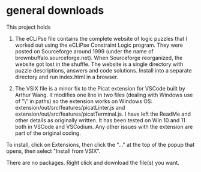 # general downloads

This project holds 

1. The eCLiPse file contains the complete website of logic puzzles that I worked out using the eCLiPse Constraint Logic program.  They were posted on Sourceforge around 1999 (under the name of brownbuffalo.sourceforge.net). When Sourceforge reorganized, the website got lost in the shuffle.  The website is a single directory with puzzle descriptions, answers and code solutions.  Install into a separate directory and run index.html in a browser.    

2. The VSIX file is a minor fix to the Picat extension for VSCode built by Arthur Wang.  It modifies one line in two files (dealing with Windows use of "\\" in paths) so the extension works on Windows OS: extension/out/src/features/picatLinter.js  and extension/out/src/features/picatTerminal.js.  I have left the ReadMe and other details as originally written.  It has been tested on Win 10 and 11 both in VSCode and VSCodium.  Any other issues with the extension are part of the original coding. 

To install, click on Extensions, then click the "..." at the top of the popup that opens, then select "Install from VSIX".   

There are no packages.  Right click and download the file(s) you want.
